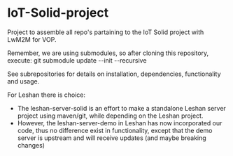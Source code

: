 # IoT-Solid-project
Project to assemble all repo's partaining to the IoT Solid project with LwM2M for VOP.

Remember, we are using submodules, so after cloning this repository, execute:
	git submodule update --init --recursive

See subrepositories for details on installation, dependencies, functionality and usage.

For Leshan there is choice:
 - The leshan-server-solid is an effort to make a standalone Leshan server project using maven/git, while depending on the Leshan project.
 - However, the leshan-server-demo in Leshan has now incorporated our code, thus no difference exist in functionality, except that the demo server is upstream and will receive updates (and maybe breaking changes)
